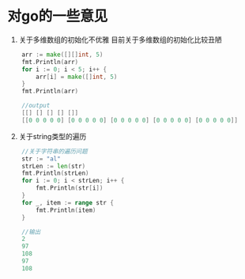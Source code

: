 # 对go的一些意见
1. 关于多维数组的初始化不优雅
目前关于多维数组的初始化比较丑陋
```go
	arr := make([][]int, 5)
	fmt.Println(arr)
	for i := 0; i < 5; i++ {
		arr[i] = make([]int, 5)
	}
	fmt.Println(arr)

	//output
	[[] [] [] [] []]
	[[0 0 0 0 0] [0 0 0 0 0] [0 0 0 0 0] [0 0 0 0 0] [0 0 0 0 0]]

```

2. 关于string类型的遍历
```go
	//关于字符串的遍历问题
	str := "al"
	strLen := len(str)
	fmt.Println(strLen)
	for i := 0; i < strLen; i++ {
		fmt.Println(str[i])
	}
	for _, item := range str {
		fmt.Println(item)
	}

	//输出
	2
	97
	108
	97
	108

```